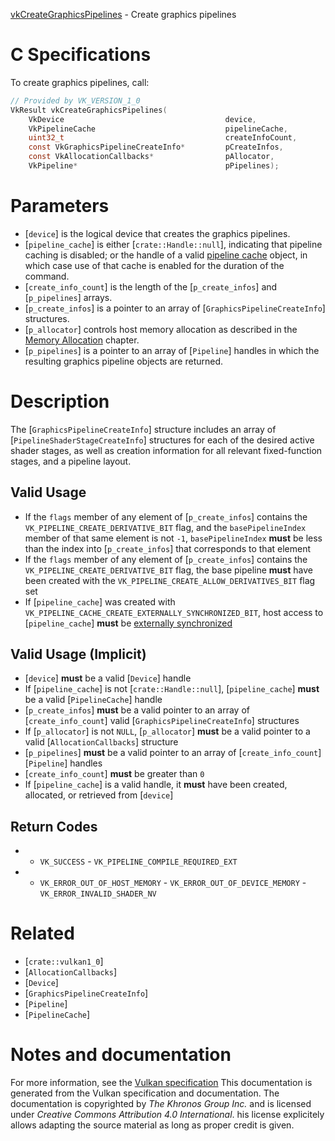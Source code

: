 [vkCreateGraphicsPipelines](https://www.khronos.org/registry/vulkan/specs/1.3-extensions/man/html/vkCreateGraphicsPipelines.html) - Create graphics pipelines

# C Specifications
To create graphics pipelines, call:
```c
// Provided by VK_VERSION_1_0
VkResult vkCreateGraphicsPipelines(
    VkDevice                                    device,
    VkPipelineCache                             pipelineCache,
    uint32_t                                    createInfoCount,
    const VkGraphicsPipelineCreateInfo*         pCreateInfos,
    const VkAllocationCallbacks*                pAllocator,
    VkPipeline*                                 pPipelines);
```

# Parameters
- [`device`] is the logical device that creates the graphics pipelines.
- [`pipeline_cache`] is either [`crate::Handle::null`], indicating that pipeline caching is disabled; or the handle of a valid [pipeline cache](https://www.khronos.org/registry/vulkan/specs/1.3-extensions/html/vkspec.html#pipelines-cache) object, in which case use of that cache is enabled for the duration of the command.
- [`create_info_count`] is the length of the [`p_create_infos`] and [`p_pipelines`] arrays.
- [`p_create_infos`] is a pointer to an array of [`GraphicsPipelineCreateInfo`] structures.
- [`p_allocator`] controls host memory allocation as described in the [Memory Allocation](https://www.khronos.org/registry/vulkan/specs/1.3-extensions/html/vkspec.html#memory-allocation) chapter.
- [`p_pipelines`] is a pointer to an array of [`Pipeline`] handles in which the resulting graphics pipeline objects are returned.

# Description
The [`GraphicsPipelineCreateInfo`] structure includes an array of
[`PipelineShaderStageCreateInfo`] structures for each of the desired
active shader stages, as well as creation information for all relevant
fixed-function stages, and a pipeline layout.
## Valid Usage
-    If the `flags` member of any element of [`p_create_infos`] contains the `VK_PIPELINE_CREATE_DERIVATIVE_BIT` flag, and the `basePipelineIndex` member of that same element is not `-1`, `basePipelineIndex` **must**  be less than the index into [`p_create_infos`] that corresponds to that element
-    If the `flags` member of any element of [`p_create_infos`] contains the `VK_PIPELINE_CREATE_DERIVATIVE_BIT` flag, the base pipeline  **must**  have been created with the `VK_PIPELINE_CREATE_ALLOW_DERIVATIVES_BIT` flag set
-    If [`pipeline_cache`] was created with `VK_PIPELINE_CACHE_CREATE_EXTERNALLY_SYNCHRONIZED_BIT`, host access to [`pipeline_cache`] **must**  be [externally synchronized](https://www.khronos.org/registry/vulkan/specs/1.3-extensions/html/vkspec.html#fundamentals-threadingbehavior)

## Valid Usage (Implicit)
-  [`device`] **must**  be a valid [`Device`] handle
-    If [`pipeline_cache`] is not [`crate::Handle::null`], [`pipeline_cache`] **must**  be a valid [`PipelineCache`] handle
-  [`p_create_infos`] **must**  be a valid pointer to an array of [`create_info_count`] valid [`GraphicsPipelineCreateInfo`] structures
-    If [`p_allocator`] is not `NULL`, [`p_allocator`] **must**  be a valid pointer to a valid [`AllocationCallbacks`] structure
-  [`p_pipelines`] **must**  be a valid pointer to an array of [`create_info_count`][`Pipeline`] handles
-  [`create_info_count`] **must**  be greater than `0`
-    If [`pipeline_cache`] is a valid handle, it  **must**  have been created, allocated, or retrieved from [`device`]

## Return Codes
*   - `VK_SUCCESS`  - `VK_PIPELINE_COMPILE_REQUIRED_EXT` 
*   - `VK_ERROR_OUT_OF_HOST_MEMORY`  - `VK_ERROR_OUT_OF_DEVICE_MEMORY`  - `VK_ERROR_INVALID_SHADER_NV`

# Related
- [`crate::vulkan1_0`]
- [`AllocationCallbacks`]
- [`Device`]
- [`GraphicsPipelineCreateInfo`]
- [`Pipeline`]
- [`PipelineCache`]

# Notes and documentation
For more information, see the [Vulkan specification](https://www.khronos.org/registry/vulkan/specs/1.3-extensions/html/vkspec.html)
This documentation is generated from the Vulkan specification and documentation.
The documentation is copyrighted by *The Khronos Group Inc.* and is licensed under *Creative Commons Attribution 4.0 International*.
his license explicitely allows adapting the source material as long as proper credit is given.
        
